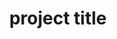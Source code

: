 ---
eleventyExcludeFromCollections: true
permalink: false
tags: project
title: project title
preview_img: "/project_images/default_image.webp"
preview_img_desc: preview image
brief_desc: brief description
---